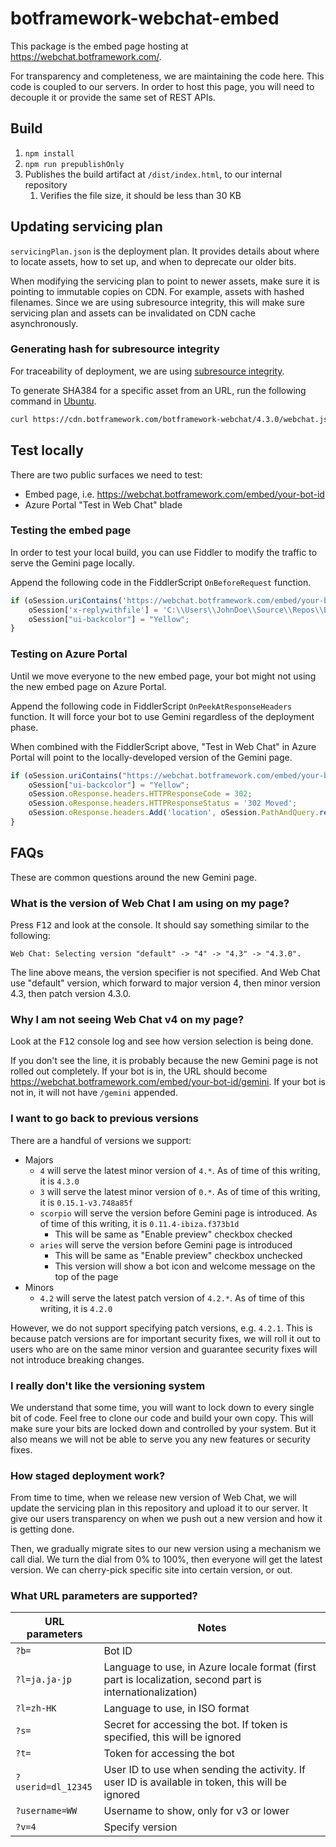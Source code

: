 # botframework-webchat-embed

This package is the embed page hosting at https://webchat.botframework.com/.

For transparency and completeness, we are maintaining the code here. This code is coupled to our servers. In order to host this page, you will need to decouple it or provide the same set of REST APIs.

## Build

1. `npm install`
1. `npm run prepublishOnly`
1. Publishes the build artifact at `/dist/index.html`, to our internal repository
   1. Verifies the file size, it should be less than 30 KB

## Updating servicing plan

`servicingPlan.json` is the deployment plan. It provides details about where to locate assets, how to set up, and when to deprecate our older bits.

When modifying the servicing plan to point to newer assets, make sure it is pointing to immutable copies on CDN. For example, assets with hashed filenames. Since we are using subresource integrity, this will make sure servicing plan and assets can be invalidated on CDN cache asynchronously.

### Generating hash for subresource integrity

For traceability of deployment, we are using [subresource integrity](https://developer.mozilla.org/en-US/docs/Web/Security/Subresource_Integrity).

To generate SHA384 for a specific asset from an URL, run the following command in [Ubuntu](https://www.microsoft.com/en-us/p/ubuntu/9nblggh4msv6).

```sh
curl https://cdn.botframework.com/botframework-webchat/4.3.0/webchat.js | openssl dgst -sha384 -binary | openssl base64 -A
```

## Test locally

There are two public surfaces we need to test:

- Embed page, i.e. https://webchat.botframework.com/embed/your-bot-id
- Azure Portal "Test in Web Chat" blade

### Testing the embed page

In order to test your local build, you can use Fiddler to modify the traffic to serve the Gemini page locally.

Append the following code in the FiddlerScript `OnBeforeRequest` function.

```js
if (oSession.uriContains('https://webchat.botframework.com/embed/your-bot-id/gemini')) {
    oSession['x-replywithfile'] = 'C:\\Users\\JohnDoe\\Source\\Repos\\BotFramework-WebChat\\packages\\embed\\dist\\index.html';
    oSession["ui-backcolor"] = "Yellow";
}
```

### Testing on Azure Portal

Until we move everyone to the new embed page, your bot might not using the new embed page on Azure Portal.

Append the following code in FiddlerScript `OnPeekAtResponseHeaders` function. It will force your bot to use Gemini regardless of the deployment phase.

When combined with the FiddlerScript above, "Test in Web Chat" in Azure Portal will point to the locally-developed version of the Gemini page.

```js
if (oSession.uriContains("https://webchat.botframework.com/embed/your-bot-id?features=webchatpreview&t=")) {
    oSession["ui-backcolor"] = "Yellow";
    oSession.oResponse.headers.HTTPResponseCode = 302;
    oSession.oResponse.headers.HTTPResponseStatus = '302 Moved';
    oSession.oResponse.headers.Add('location', oSession.PathAndQuery.replace('your-bot-id?', 'your-bot-id/gemini?b=your-bot-id&v=4.3&'));
}
```

## FAQs

These are common questions around the new Gemini page.

### What is the version of Web Chat I am using on my page?

Press <kbd>F12</kbd> and look at the console. It should say something similar to the following:

```
Web Chat: Selecting version "default" -> "4" -> "4.3" -> "4.3.0".
```

The line above means, the version specifier is not specified. And Web Chat use "default" version, which forward to major version 4, then minor version 4.3, then patch version 4.3.0.

### Why I am not seeing Web Chat v4 on my page?

Look at the <kbd>F12</kbd> console log and see how version selection is being done.

If you don't see the line, it is probably because the new Gemini page is not rolled out completely. If your bot is in, the URL should become https://webchat.botframework.com/embed/your-bot-id/gemini. If your bot is not in, it will not have `/gemini` appended.

### I want to go back to previous versions

There are a handful of versions we support:

- Majors
   - `4` will serve the latest minor version of `4.*`. As of time of this writing, it is `4.3.0`
   - `3` will serve the latest minor version of `0.*`. As of time of this writing, it is `0.15.1-v3.748a85f`
   - `scorpio` will serve the version before Gemini page is introduced. As of time of this writing, it is `0.11.4-ibiza.f373b1d`
      - This will be same as "Enable preview" checkbox checked
   - `aries` will serve the version before Gemini page is introduced
      - This will be same as "Enable preview" checkbox unchecked
      - This version will show a bot icon and welcome message on the top of the page
- Minors
   - `4.2` will serve the latest patch version of `4.2.*`. As of time of this writing, it is `4.2.0`

However, we do not support specifying patch versions, e.g. `4.2.1`. This is because patch versions are for important security fixes, we will roll it out to users who are on the same minor version and guarantee security fixes will not introduce breaking changes.

### I really don't like the versioning system

We understand that some time, you will want to lock down to every single bit of code. Feel free to clone our code and build your own copy. This will make sure your bits are locked down and controlled by your system. But it also means we will not be able to serve you any new features or security fixes.

### How staged deployment work?

From time to time, when we release new version of Web Chat, we will update the servicing plan in this repository and upload it to our server. It give our users transparency on when we push out a new version and how it is getting done.

Then, we gradually migrate sites to our new version using a mechanism we call dial. We turn the dial from 0% to 100%, then everyone will get the latest version. We can cherry-pick specific site into certain version, or out.

### What URL parameters are supported?

| URL parameters     | Notes                                                                                                     |
|--------------------|-----------------------------------------------------------------------------------------------------------|
| `?b=`              | Bot ID                                                                                                    |
| `?l=ja.ja-jp`      | Language to use, in Azure locale format (first part is localization, second part is internationalization) |
| `?l=zh-HK`         | Language to use, in ISO format                                                                            |
| `?s=`              | Secret for accessing the bot. If token is specified, this will be ignored                                 |
| `?t=`              | Token for accessing the bot                                                                               |
| `?userid=dl_12345` | User ID to use when sending the activity. If user ID is available in token, this will be ignored          |
| `?username=WW`     | Username to show, only for v3 or lower                                                                    |
| `?v=4`             | Specify version                                                                                           |
